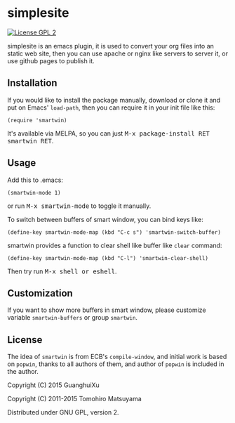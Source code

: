 # simplesite
[![License GPL 2](https://img.shields.io/badge/license-GPL_2-green.svg)](http://www.gnu.org/licenses/gpl-2.0.txt)

simplesite is an emacs plugin, it is used to convert your org files into an
static web site, then you can use apache or nginx like servers to server it, or
use github pages to publish it.

## Installation

If you would like to install the package manually, download or clone it and put
on Emacs' `load-path`, then you can require it in your init file like this:

    (require 'smartwin)

It's available via MELPA, so you can just <kbd>M-x package-install RET smartwin
RET</kbd>.

## Usage

Add this to .emacs:

    (smartwin-mode 1)

or run <kbd>M-x smartwin-mode</kbd> to toggle it manually.

To switch between buffers of smart window, you can bind keys like:

    (define-key smartwin-mode-map (kbd "C-c s") 'smartwin-switch-buffer)

smartwin provides a function to clear shell like buffer like `clear` command:

    (define-key smartwin-mode-map (kbd "C-l") 'smartwin-clear-shell)

Then try run <kbd>M-x shell or eshell</kbd>.

## Customization

If you want to show more buffers in smart window, please customize variable
`smartwin-buffers` or group `smartwin`.

## License

The idea of `smartwin` is from ECB's `compile-window`, and initial work is based
on `popwin`, thanks to all authors of them, and author of `popwin` is included
in the author.

Copyright (C) 2015 GuanghuiXu

Copyright (C) 2011-2015 Tomohiro Matsuyama

Distributed under GNU GPL, version 2.

